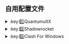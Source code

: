 ## 自用配置文件

<details>
   <summary>:key:1️⃣QuantumultX</summary>   
   
* ### 配置：[***QuantumultX.conf***](https://raw.githubusercontent.com/Repcz/Open-Proflies/main/QuantumultX/QuantumultX.conf) 
* ### 使用方法
   #### 添加节点
   
</details>

<details>
   <summary>:key:2️⃣Shadowrocket</summary> 
   
* #### 配置：[***Shadowrocket.conf***](https://github.com/Repcz/Profiles/blob/Master/Shadowrocket/Shadowrocket.conf) 
   
</details>

<details>
   <summary>:key:3️⃣Clash For Windows</summary>    
   
* #### 配置：[***CFW.yml***](https://github.com/Repcz/Profiles/blob/Master/Clash%20For%20Windows/CFW.yml) 
   
</details>

